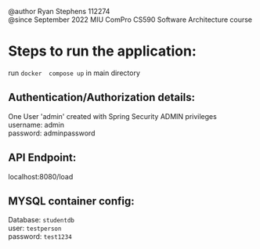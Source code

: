 @author Ryan Stephens 112274 \
@since September 2022
MIU ComPro CS590 Software Architecture course

# Steps to run the application:
run `docker  compose up` in main directory

## Authentication/Authorization details:
One User 'admin' created with Spring Security ADMIN privileges \
username: admin \
password: adminpassword 

## API Endpoint:
localhost:8080/load

## MYSQL container config:

Database: `studentdb` \
user: `testperson` \
password: `test1234`